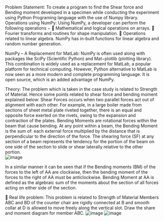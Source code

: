 Problem Statement: 
To create a program to find the Shear force and Bending moment developed in a specimen while conducting the experiment using Python Programing language with the use of Numpy library.
Operations using NumPy:
Using NumPy, a developer can perform the following operations −
	Mathematical and logical operations on arrays.
	Fourier transforms and routines for shape manipulation.
	Operations related to linear algebra. NumPy has in-built functions for linear algebra and random number generation.


NumPy – A Replacement for MatLab:
NumPy is often used along with packages like SciPy (Scientific Python) and Mat−plotlib (plotting library). This combination is widely used as a replacement for MatLab, a popular platform for technical computing. However, Python alternative to MatLab is now seen as a more modern and complete programming language.
It is open source, which is an added advantage of NumPy.

Theory: 
The problem which is taken in the case study is related to Strength of Material. Hence some points related to shear force and bending moment explained below:
Shear Forces occurs when two parallel forces act out of alignment with each other. For example, in a large boiler made from sections of sheet metal plate riveted together, there is an equal and opposite force exerted on the rivets, owing to the expansion and contraction of the plates. Bending Moments are rotational forces within the beam that cause bending. At any point within a beam, the Bending Moment is the sum of: each external force multiplied by the distance that is perpendicular to the direction of the force.
      The shearing force (SF) at any section of a beam represents the tendency for the portion of the beam on one side of the section to slide or shear laterally relative to the other portion.                               
![image](https://user-images.githubusercontent.com/96302395/146661873-11a11cfd-3c89-430d-b0fd-bde60b853035.png)




 
In a similar manner it can be seen that if the Bending moments (BM) of the forces to the left of AA are clockwise, then the bending moment of the forces to the right of AA must be anticlockwise. Bending Moment at AA is defined as the algebraic sum of the moments about the section of all forces acting on either side of the section.

	Real life problem:    This problem is related to Strength of Material
Members ABC and BD of the counter chair are rigidly connected at B and smooth collar at D is allowed to move freely along the vertical slot. Draw the share and moment diagram for member ABC. 
![image](https://user-images.githubusercontent.com/96302395/146661643-6e5eff0e-2297-4288-a9e0-1e34580c8da8.png)
![image](https://user-images.githubusercontent.com/96302395/146661881-4739bd6f-4800-4013-8648-d731892beed9.png)










 






